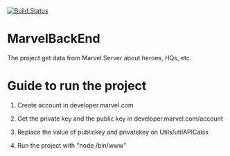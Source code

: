 [![Build Status](https://travis-ci.org/Pteroto/MarvelBackEnd.svg?branch=master)](https://travis-ci.org/Pteroto/MarvelBackEnd)

# MarvelBackEnd
The project get data from Marvel Server about heroes, HQs, etc.

# Guide to run the project
1) Create account in developer.marvel.com

2) Get the private key and the public key in developer.marvel.com/account

3) Replace the value of publickey and privatekey on Utils/utilAPICalss

4) Run the project with "node /bin/www"
